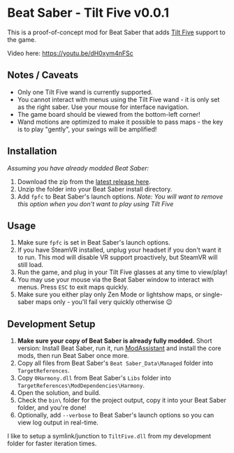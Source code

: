 # Beat Saber - Tilt Five v0.0.1

This is a proof-of-concept mod for Beat Saber that adds [Tilt Five](https://www.tiltfive.com/) support to the game.

Video here: https://youtu.be/dH0xym4nFSc

## Notes / Caveats

- Only one Tilt Five wand is currently supported.
- You cannot interact with menus using the Tilt Five wand - it is only set as the right saber. Use your mouse for interface navigation.
- The game board should be viewed from the bottom-left corner!
- Wand motions are optimized to make it possible to pass maps - the key is to play "gently", your swings will be amplified!

## Installation

_Assuming you have already modded Beat Saber:_

1. Download the zip from the [latest release here](https://github.com/SteffanDonal/BeatSaber-TiltFive/releases).
2. Unzip the folder into your Beat Saber install directory.
3. Add `fpfc` to Beat Saber's launch options. _Note: You will want to remove this option when you don't want to play using Tilt Five_

## Usage

1. Make sure `fpfc` is set in Beat Saber's launch options.
2. If you have SteamVR installed, unplug your headset if you don't want it to run. This mod will disable VR support proactively, but SteamVR will still load.
3. Run the game, and plug in your Tilt Five glasses at any time to view/play!
4. You may use your mouse via the Beat Saber window to interact with menus. Press `ESC` to exit maps quickly.
5. Make sure you either play only Zen Mode or lightshow maps, or single-saber maps only - you'll fail very quickly otherwise 😉

## Development Setup

1. **Make sure your copy of Beat Saber is already fully modded.** Short version: Install Beat Saber, run it, run [ModAssistant](https://github.com/Assistant/ModAssistant/releases) and install the core mods, then run Beat Saber once more.
2. Copy all files from Beat Saber's `Beat Saber_Data\Managed` folder into `TargetReferences`.
3. Copy `0Harmony.dll` from Beat Saber's `Libs` folder into `TargetReferences\ModDependencies\Harmony`.
4. Open the solution, and build.
5. Check the `bin\` folder for the project output, copy it into your Beat Saber folder, and you're done!
6. Optionally, add `--verbose` to Beat Saber's launch options so you can view log output in real-time.

I like to setup a symlink/junction to `TiltFive.dll` from my development folder for faster iteration times.